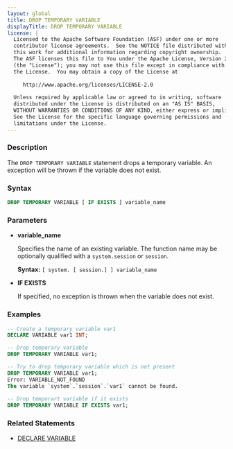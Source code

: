 ```yaml
---
layout: global
title: DROP TEMPORARY VARIABLE
displayTitle: DROP TEMPORARY VARIABLE 
license: |
  Licensed to the Apache Software Foundation (ASF) under one or more
  contributor license agreements.  See the NOTICE file distributed with
  this work for additional information regarding copyright ownership.
  The ASF licenses this file to You under the Apache License, Version 2.0
  (the "License"); you may not use this file except in compliance with
  the License.  You may obtain a copy of the License at
 
     http://www.apache.org/licenses/LICENSE-2.0
 
  Unless required by applicable law or agreed to in writing, software
  distributed under the License is distributed on an "AS IS" BASIS,
  WITHOUT WARRANTIES OR CONDITIONS OF ANY KIND, either express or implied.
  See the License for the specific language governing permissions and
  limitations under the License.
---
```


### Description

The `DROP TEMPORARY VARIABLE` statement drops a temporary variable. An exception will
be thrown if the variable does not exist. 

### Syntax

```sql
DROP TEMPORARY VARIABLE [ IF EXISTS ] variable_name
```

### Parameters

* **variable_name**

    Specifies the name of an existing variable. The function name may be
    optionally qualified with a `system.session` or `session`.

    **Syntax:** `[ system. [ session.] ] variable_name`

* **IF EXISTS**

    If specified, no exception is thrown when the variable does not exist.

### Examples

```sql
-- Create a temporary variable var1
DECLARE VARIABLE var1 INT;

-- Drop temporary variable
DROP TEMPORARY VARIABLE var1;

-- Try to drop temporary variable which is not present
DROP TEMPORARY VARIABLE var1;
Error: VARIABLE_NOT_FOUND
The variable `system`.`session`.`var1` cannot be found.
  
-- Drop temporart variable if it exists
DROP TEMPORARY VARIABLE IF EXISTS var1;
```

### Related Statements

* [DECLARE VARIABLE](sql-ref-syntax-ddl-declare-variable.html)
